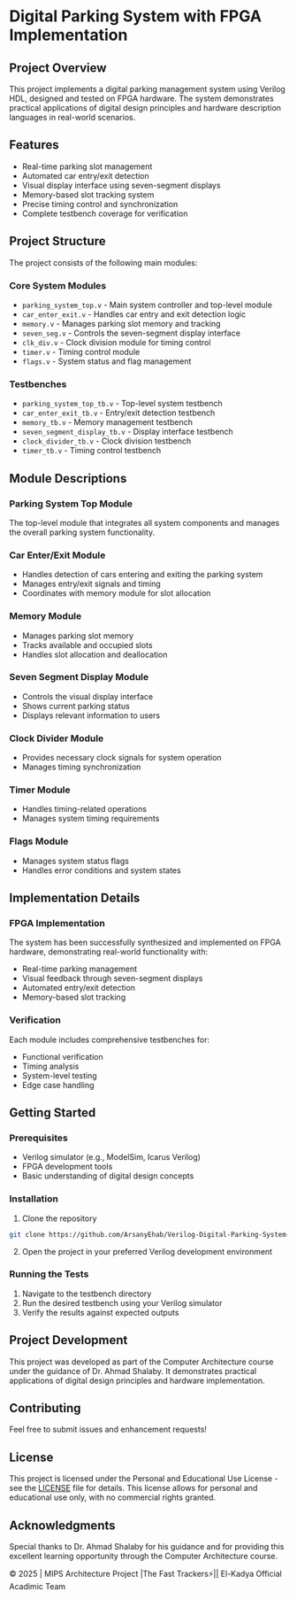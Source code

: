 ﻿# Digital Parking System with FPGA Implementation

## Project Overview
This project implements a digital parking management system using Verilog HDL, designed and tested on FPGA hardware. The system demonstrates practical applications of digital design principles and hardware description languages in real-world scenarios.

## Features
- Real-time parking slot management
- Automated car entry/exit detection
- Visual display interface using seven-segment displays
- Memory-based slot tracking system
- Precise timing control and synchronization
- Complete testbench coverage for verification

## Project Structure
The project consists of the following main modules:

### Core System Modules
- `parking_system_top.v` - Main system controller and top-level module
- `car_enter_exit.v` - Handles car entry and exit detection logic
- `memory.v` - Manages parking slot memory and tracking
- `seven_seg.v` - Controls the seven-segment display interface
- `clk_div.v` - Clock division module for timing control
- `timer.v` - Timing control module
- `flags.v` - System status and flag management

### Testbenches
- `parking_system_top_tb.v` - Top-level system testbench
- `car_enter_exit_tb.v` - Entry/exit detection testbench
- `memory_tb.v` - Memory management testbench
- `seven_segment_display_tb.v` - Display interface testbench
- `clock_divider_tb.v` - Clock division testbench
- `timer_tb.v` - Timing control testbench

## Module Descriptions

### Parking System Top Module
The top-level module that integrates all system components and manages the overall parking system functionality.

### Car Enter/Exit Module
- Handles detection of cars entering and exiting the parking system
- Manages entry/exit signals and timing
- Coordinates with memory module for slot allocation

### Memory Module
- Manages parking slot memory
- Tracks available and occupied slots
- Handles slot allocation and deallocation

### Seven Segment Display Module
- Controls the visual display interface
- Shows current parking status
- Displays relevant information to users

### Clock Divider Module
- Provides necessary clock signals for system operation
- Manages timing synchronization

### Timer Module
- Handles timing-related operations
- Manages system timing requirements

### Flags Module
- Manages system status flags
- Handles error conditions and system states

## Implementation Details

### FPGA Implementation
The system has been successfully synthesized and implemented on FPGA hardware, demonstrating real-world functionality with:
- Real-time parking management
- Visual feedback through seven-segment displays
- Automated entry/exit detection
- Memory-based slot tracking

### Verification
Each module includes comprehensive testbenches for:
- Functional verification
- Timing analysis
- System-level testing
- Edge case handling

## Getting Started

### Prerequisites
- Verilog simulator (e.g., ModelSim, Icarus Verilog)
- FPGA development tools
- Basic understanding of digital design concepts

### Installation
1. Clone the repository
```bash
git clone https://github.com/ArsanyEhab/Verilog-Digital-Parking-System-with-FPGA-Implementation.git
```

2. Open the project in your preferred Verilog development environment

### Running the Tests
1. Navigate to the testbench directory
2. Run the desired testbench using your Verilog simulator
3. Verify the results against expected outputs

## Project Development
This project was developed as part of the Computer Architecture course under the guidance of Dr. Ahmad Shalaby. It demonstrates practical applications of digital design principles and hardware implementation.

## Contributing
Feel free to submit issues and enhancement requests!

## License
This project is licensed under the Personal and Educational Use License - see the [LICENSE](LICENSE) file for details. This license allows for personal and educational use only, with no commercial rights granted.

## Acknowledgments
Special thanks to Dr. Ahmad Shalaby for his guidance and for providing this excellent learning opportunity through the Computer Architecture course.


© 2025 | MIPS Architecture Project |️The Fast Trackers⚡️|| El-Kadya Official Acadimic Team
